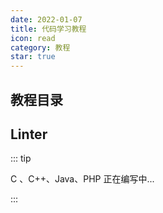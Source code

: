 ```yaml
---
date: 2022-01-07
title: 代码学习教程
icon: read
category: 教程
star: true
---
```


## 教程目录


## Linter


::: tip

C 、C++、Java、PHP 正在编写中...

:::
